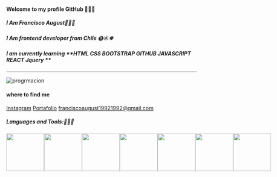 
#### Welcome to my profile GitHub 🖖🍀🌲
##### I Am Francisco August🍂🍁💥
##### I Am frontend developer from Chile 🌞☀❄
##### I am currently learning **HTML CSS BOOTSTRAP GITHUB JAVASCRIPT REACT Jquery **
________________________________
![progrmacion](https://i0.wp.com/www.laraveltip.com/wp-content/uploads/2018/12/Hola-Mundo-4ta-Migraci%C3%B3n-Camionetica.png?fit=700%2C400&ssl=1"progrmacion")
#### where to find me
[Instagram](https://www.instagram.com/francisco_august_rincon/)
[Portafolio](https://franciscoaugust.netlify.app/)
franciscoaugust19921992@gmail.com

##### Languages and Tools:🍂🍁💥
<div style="display:flex " >

<img   width=" 100" src="https://upload.wikimedia.org/wikipedia/commons/thumb/6/61/HTML5_logo_and_wordmark.svg/1200px-HTML5_logo_and_wordmark.svg.png"> 

<img   width=" 100" src="https://www.anerbarrena.com/wp-content/uploads/2017/08/programacion-javascript-js-e1503258707880.jpg">

<img   width=" 100" src="https://cdn-icons-png.flaticon.com/512/919/919826.png">
<img   width=" 100" src="https://sigdeletras.com/images/blog/202004_react_leaflet/react.png">

<img   width=" 100" src="https://prod-discovery.edx-cdn.org/media/course/image/3f849803-fde7-4da6-a302-70c8d33ab57b-24c2e8f4a6cb.small.png">
<img   width=" 100" src="https://kinsta.com/wp-content/uploads/2019/04/logo-mysql-1.svg">
<img   width=" 100" src="https://upload.wikimedia.org/wikipedia/commons/3/33/Figma-logo.svg">
</div>


